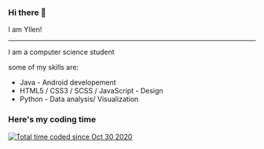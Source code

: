 ### Hi there 👋

I am Yllen!</h1>
<hr>
<p> I am a computer science student</p>
<p> some of my skills are: </p>
<ul>
  <li>Java - Android developement</li>
  <li>HTML5 / CSS3 / SCSS / JavaScript - Design</li>
  <li>Python - Data analysis/ Visualization</li>
  </ul>
    

  <h3> Here's my coding time </h3>
<a href="https://wakatime.com/@18e61308-5645-4f34-a530-97a4992fad25"><img src="https://wakatime.com/badge/user/18e61308-5645-4f34-a530-97a4992fad25.svg" alt="Total time coded since Oct 30 2020" /></a>

